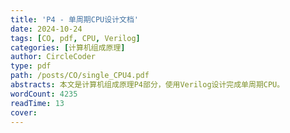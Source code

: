 ```yaml
---
title: 'P4 - 单周期CPU设计文档'
date: 2024-10-24
tags: [CO, pdf, CPU, Verilog]
categories: [计算机组成原理]
author: CircleCoder
type: pdf
path: /posts/CO/single_CPU4.pdf
abstracts: 本文是计算机组成原理P4部分，使用Verilog设计完成单周期CPU。
wordCount: 4235
readTime: 13
cover:
---
```

